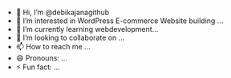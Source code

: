 - 👋 Hi, I’m @debikajanagithub
- 👀 I’m interested in WordPress E-commerce Website building ...
- 🌱 I’m currently learning webdevelopment...
- 💞️ I’m looking to collaborate on ...
- 📫 How to reach me ...
- 😄 Pronouns: ...
- ⚡ Fun fact: ...

<!---
debikajanagithub/debikajanagithub is a ✨ special ✨ repository because its `README.md` (this file) appears on your GitHub profile.
You can click the Preview link to take a look at your changes.
--->
